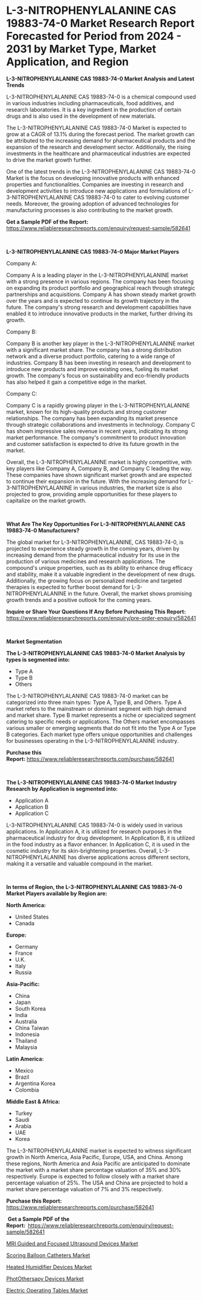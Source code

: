 <p><h1>L-3-NITROPHENYLALANINE CAS 19883-74-0 Market Research Report Forecasted for Period from 2024 -  2031 by Market Type, Market Application, and Region</h1></p><p><strong>L-3-NITROPHENYLALANINE CAS 19883-74-0 Market Analysis and Latest Trends</strong></p>
<p><p>L-3-NITROPHENYLALANINE CAS 19883-74-0 is a chemical compound used in various industries including pharmaceuticals, food additives, and research laboratories. It is a key ingredient in the production of certain drugs and is also used in the development of new materials.</p><p>The L-3-NITROPHENYLALANINE CAS 19883-74-0 Market is expected to grow at a CAGR of 13.1% during the forecast period. The market growth can be attributed to the increasing demand for pharmaceutical products and the expansion of the research and development sector. Additionally, the rising investments in the healthcare and pharmaceutical industries are expected to drive the market growth further.</p><p>One of the latest trends in the L-3-NITROPHENYLALANINE CAS 19883-74-0 Market is the focus on developing innovative products with enhanced properties and functionalities. Companies are investing in research and development activities to introduce new applications and formulations of L-3-NITROPHENYLALANINE CAS 19883-74-0 to cater to evolving customer needs. Moreover, the growing adoption of advanced technologies for manufacturing processes is also contributing to the market growth.</p></p>
<p><strong>Get a Sample PDF of the Report:&nbsp;</strong> <a href="https://www.reliableresearchreports.com/enquiry/request-sample/582641">https://www.reliableresearchreports.com/enquiry/request-sample/582641</a></p>
<p>&nbsp;</p>
<p><strong>L-3-NITROPHENYLALANINE CAS 19883-74-0 Major Market Players</strong></p>
<p><p>Company A:</p><p>Company A is a leading player in the L-3-NITROPHENYLALANINE market with a strong presence in various regions. The company has been focusing on expanding its product portfolio and geographical reach through strategic partnerships and acquisitions. Company A has shown steady market growth over the years and is expected to continue its growth trajectory in the future. The company's strong research and development capabilities have enabled it to introduce innovative products in the market, further driving its growth.</p><p>Company B: </p><p>Company B is another key player in the L-3-NITROPHENYLALANINE market with a significant market share. The company has a strong distribution network and a diverse product portfolio, catering to a wide range of industries. Company B has been investing in research and development to introduce new products and improve existing ones, fueling its market growth. The company's focus on sustainability and eco-friendly products has also helped it gain a competitive edge in the market.</p><p>Company C:</p><p>Company C is a rapidly growing player in the L-3-NITROPHENYLALANINE market, known for its high-quality products and strong customer relationships. The company has been expanding its market presence through strategic collaborations and investments in technology. Company C has shown impressive sales revenue in recent years, indicating its strong market performance. The company's commitment to product innovation and customer satisfaction is expected to drive its future growth in the market.</p><p>Overall, the L-3-NITROPHENYLALANINE market is highly competitive, with key players like Company A, Company B, and Company C leading the way. These companies have shown significant market growth and are expected to continue their expansion in the future. With the increasing demand for L-3-NITROPHENYLALANINE in various industries, the market size is also projected to grow, providing ample opportunities for these players to capitalize on the market growth.</p></p>
<p>&nbsp;</p>
<p><strong>What Are The Key Opportunities For L-3-NITROPHENYLALANINE CAS 19883-74-0 Manufacturers?</strong></p>
<p><p>The global market for L-3-NITROPHENYLALANINE, CAS 19883-74-0, is projected to experience steady growth in the coming years, driven by increasing demand from the pharmaceutical industry for its use in the production of various medicines and research applications. The compound's unique properties, such as its ability to enhance drug efficacy and stability, make it a valuable ingredient in the development of new drugs. Additionally, the growing focus on personalized medicine and targeted therapies is expected to further boost demand for L-3-NITROPHENYLALANINE in the future. Overall, the market shows promising growth trends and a positive outlook for the coming years.</p></p>
<p><strong>Inquire or Share Your Questions If Any Before Purchasing This Report:</strong> <a href="https://www.reliableresearchreports.com/enquiry/pre-order-enquiry/582641">https://www.reliableresearchreports.com/enquiry/pre-order-enquiry/582641</a></p>
<p>&nbsp;</p>
<p><strong>Market Segmentation</strong></p>
<p><strong>The L-3-NITROPHENYLALANINE CAS 19883-74-0 Market Analysis by types is segmented into:</strong></p>
<p><ul><li>Type A</li><li>Type B</li><li>Others</li></ul></p>
<p><p>The L-3-NITROPHENYLALANINE CAS 19883-74-0 market can be categorized into three main types: Type A, Type B, and Others. Type A market refers to the mainstream or dominant segment with high demand and market share. Type B market represents a niche or specialized segment catering to specific needs or applications. The Others market encompasses various smaller or emerging segments that do not fit into the Type A or Type B categories. Each market type offers unique opportunities and challenges for businesses operating in the L-3-NITROPHENYLALANINE industry.</p></p>
<p><strong>Purchase this Report:&nbsp;</strong><a href="https://www.reliableresearchreports.com/purchase/582641">https://www.reliableresearchreports.com/purchase/582641</a></p>
<p>&nbsp;</p>
<p><strong>The L-3-NITROPHENYLALANINE CAS 19883-74-0 Market Industry Research by Application is segmented into:</strong></p>
<p><ul><li>Application A</li><li>Application B</li><li>Application C</li></ul></p>
<p><p>L-3-NITROPHENYLALANINE CAS 19883-74-0 is widely used in various applications. In Application A, it is utilized for research purposes in the pharmaceutical industry for drug development. In Application B, it is utilized in the food industry as a flavor enhancer. In Application C, it is used in the cosmetic industry for its skin-brightening properties. Overall, L-3-NITROPHENYLALANINE has diverse applications across different sectors, making it a versatile and valuable compound in the market.</p></p>
<p>&nbsp;</p>
<p><strong>In terms of Region, the L-3-NITROPHENYLALANINE CAS 19883-74-0 Market Players available by Region are:</strong></p>
<p>
    <p> <strong> North America: </strong>
        <ul>
            <li>United States</li>
            <li>Canada</li>
        </ul>
        </p> 
    <p> <strong> Europe: </strong>
        <ul>
            <li>Germany</li>
            <li>France</li>
            <li>U.K.</li>
            <li>Italy</li>
            <li>Russia</li>
        </ul>
        </p> 
    <p> <strong> Asia-Pacific: </strong>
        <ul>
            <li>China</li>
            <li>Japan</li>
            <li>South Korea</li>
            <li>India</li>
            <li>Australia</li>
            <li>China Taiwan</li>
            <li>Indonesia</li>
            <li>Thailand</li>
            <li>Malaysia</li>
        </ul>
        </p> 
    <p> <strong> Latin America: </strong>
        <ul>
            <li>Mexico</li>
            <li>Brazil</li>
            <li>Argentina Korea</li>
            <li>Colombia</li>
        </ul>
        </p> 
    <p> <strong> Middle East & Africa: </strong>
        <ul>
            <li>Turkey</li>
            <li>Saudi</li>
            <li>Arabia</li>
            <li>UAE</li>
            <li>Korea</li>
        </ul>
    </p>
    </p>
<p><p>The L-3-NITROPHENYLALANINE market is expected to witness significant growth in North America, Asia Pacific, Europe, USA, and China. Among these regions, North America and Asia Pacific are anticipated to dominate the market with a market share percentage valuation of 35% and 30% respectively. Europe is expected to follow closely with a market share percentage valuation of 25%. The USA and China are projected to hold a market share percentage valuation of 7% and 3% respectively.</p></p>
<p><strong>Purchase this Report: </strong><a href="https://www.reliableresearchreports.com/purchase/582641">https://www.reliableresearchreports.com/purchase/582641</a></p>
<p>&nbsp;<strong>Get a Sample PDF of the Report:&nbsp;&nbsp;</strong><a href="https://www.reliableresearchreports.com/enquiry/request-sample/582641">https://www.reliableresearchreports.com/enquiry/request-sample/582641</a></p>
<p><strong></strong></p>
<p><p><a href="https://medium.com/@carolekunde/mri-guided-and-focused-ultrasound-devices-market-outlook-industry-overview-and-forecast-2024-to-d76fd5947f56">MRI Guided and Focused Ultrasound Devices Market</a></p><p><a href="https://medium.com/@carolekunde/scoring-balloon-catheters-market-share-evolution-and-market-growth-trends-2024-2031-f65314e36f9b">Scoring Balloon Catheters Market</a></p><p><a href="https://medium.com/@carolekunde/heated-humidifier-devices-market-insight-market-trends-growth-forecasted-from-2024-to-2031-00bcbe4f5331">Heated Humidifier Devices Market</a></p><p><a href="https://medium.com/@carolekunde/analyzing-photothersapy-devices-market-global-industry-perspective-and-forecast-2024-to-2031-b97c153a758a">PhotOthersapy Devices Market</a></p><p><a href="https://medium.com/@carolekunde/electric-operating-tables-market-size-market-outlook-and-market-forecast-2024-to-2031-f5d4a08d2e4b">Electric Operating Tables Market</a></p></p>
